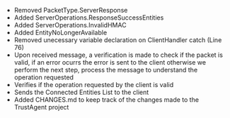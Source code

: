 ﻿* Removed PacketType.ServerResponse
* Added ServerOperations.ResponseSuccessEntities
* Added ServerOperations.InvalidHMAC
* Added EntityNoLongerAvailable
* Removed unecessary variable declaration on ClientHandler catch (Line 76)
* Upon received message, a verification is made to check if the packet is valid, if an error ocurrs the error is sent to the client otherwise we perform the next step, process the message to understand the operation requested
* Verifies if the operation requested by the client is valid
* Sends the Connected Entities List to the client
* Added CHANGES.md to keep track of the changes made to the TrustAgent project
